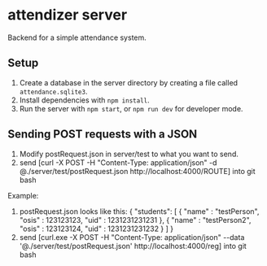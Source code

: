 # attendizer server

Backend for a simple attendance system.

## Setup

1. Create a database in the server directory by creating a file called `attendance.sqlite3`.
2. Install dependencies with `npm install`.
3. Run the server with `npm start`, or `npm run dev` for developer mode.

## Sending POST requests with a JSON
1. Modify postRequest.json in server/test to what you want to send.
2. send [curl -X POST -H "Content-Type: application/json" -d @./server/test/postRequest.json http://localhost:4000/ROUTE] into git bash

Example:
1. postRequest.json looks like this:
{
  "students": [
    {
      "name" : "testPerson",
      "osis" : 123123123,
      "uid" : 1231231231231
    },
    {
      "name" : "testPerson2",
      "osis" : 123123124,
      "uid" : 1231231231232
    }
  ]
}
2. send [curl.exe -X POST -H "Content-Type: application/json" --data '@./server/test/postRequest.json' http://localhost:4000/reg] into git bash
